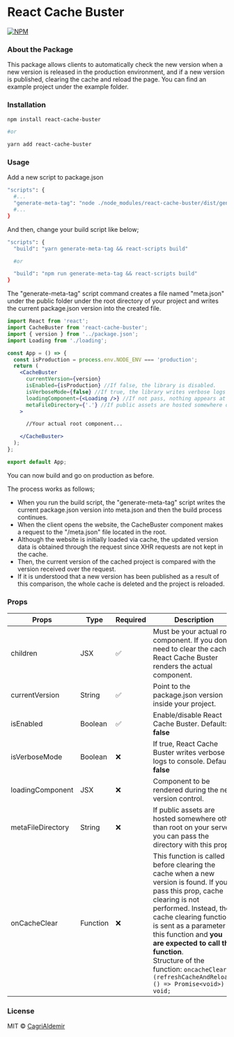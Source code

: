 # React Cache Buster

[![NPM](https://img.shields.io/npm/v/react-cache-buster.svg)](https://www.npmjs.com/package/react-cache-buster)

### About the Package

This package allows clients to automatically check the new version when a new version is released in the production environment, and if a new version is published, clearing the cache and reload the page. You can find an example project under the example folder.

### Installation

```bash
npm install react-cache-buster

#or

yarn add react-cache-buster
```

### Usage

Add a new script to package.json

```bash
"scripts": {
  #...
  "generate-meta-tag": "node ./node_modules/react-cache-buster/dist/generate-meta-tag.js"
  #...
}
```

And then, change your build script like below;

```bash
"scripts": {
  "build": "yarn generate-meta-tag && react-scripts build"

  #or

  "build": "npm run generate-meta-tag && react-scripts build"
}
```

The "generate-meta-tag" script command creates a file named "meta.json" under the public folder under the root directory of your project and writes the current package.json version into the created file.

```jsx
import React from 'react';
import CacheBuster from 'react-cache-buster';
import { version } from '../package.json';
import Loading from './loading';

const App = () => {
  const isProduction = process.env.NODE_ENV === 'production';
  return (
    <CacheBuster
      currentVersion={version}
      isEnabled={isProduction} //If false, the library is disabled.
      isVerboseMode={false} //If true, the library writes verbose logs to console.
      loadingComponent={<Loading />} //If not pass, nothing appears at the time of new version check.
      metaFileDirectory={'.'} //If public assets are hosted somewhere other than root on your server.
    >

      //Your actual root component...

    </CacheBuster>
  );
};

export default App;
```

You can now build and go on production as before.

The process works as follows;

- When you run the build script, the "generate-meta-tag" script writes the current package.json version into meta.json and then the build process continues.
- When the client opens the website, the CacheBuster component makes a request to the "/meta.json" file located in the root.
- Although the website is initially loaded via cache, the updated version data is obtained through the request since XHR requests are not kept in the cache.
- Then, the current version of the cached project is compared with the version received over the request.
- If it is understood that a new version has been published as a result of this comparison, the whole cache is deleted and the project is reloaded.

### Props

| Props             | Type     | Required           | Description                                                                                                                                                                                                                                                                                                                                                              |
| ----------------- | -------- | ------------------ | ------------------------------------------------------------------------------------------------------------------------------------------------------------------------------------------------------------------------------------------------------------------------------------------------------------------------------------------------------------------------ |
| children          | JSX      | :white_check_mark: | Must be your actual root component. If you don't need to clear the cache, React Cache Buster renders the actual component.                                                                                                                                                                                                                                               |
| currentVersion    | String   | :white_check_mark: | Point to the package.json version inside your project.                                                                                                                                                                                                                                                                                                                   |
| isEnabled         | Boolean  | :white_check_mark: | Enable/disable React Cache Buster. Default: **false**                                                                                                                                                                                                                                                                                                                    |
| isVerboseMode     | Boolean  | :x:                | If true, React Cache Buster writes verbose logs to console. Default: **false**                                                                                                                                                                                                                                                                                           |
| loadingComponent  | JSX      | :x:                | Component to be rendered during the new version control.                                                                                                                                                                                                                                                                                                                 |
| metaFileDirectory | String   | :x:                | If public assets are hosted somewhere other than root on your server, you can pass the directory with this prop.                                                                                                                                                                                                                                                         |
| onCacheClear      | Function | :x:                | This function is called before clearing the cache when a new version is found. If you pass this prop, cache clearing is not performed. Instead, the cache clearing function is sent as a parameter to this function and **you are expected to call this function**.<br/>Structure of the function: `oncacheClear: (refreshCacheAndReload: () => Promise<void>) => void;` |

### License

MIT © [CagriAldemir](https://github.com/CagriAldemir)
